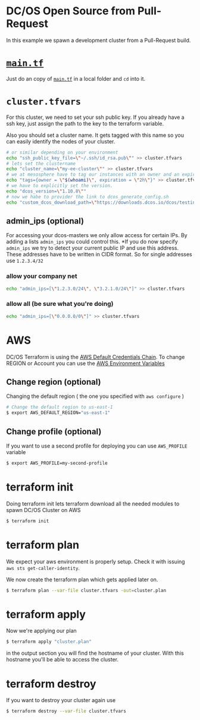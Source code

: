 # DC/OS Open Source from Pull-Request
In this example we spawn a development cluster from a Pull-Request build.

# [`main.tf`](./main.tf?raw=1)
Just do an copy of [`main.tf`](./main.tf?raw=1) in a local folder and `cd` into it.

# `cluster.tfvars`
For this cluster, we need to set your ssh public key. If you already have a ssh key, just assign the path to the key to the terraform variable.

Also you should set a cluster name. It gets tagged with this name so you can easily identify the nodes of your cluster.

```bash
# or similar depending on your environment
echo "ssh_public_key_file=\"~/.ssh/id_rsa.pub\"" >> cluster.tfvars
# lets set the clustername
echo "cluster_name=\"my-ee-cluster\"" >> cluster.tfvars
# we at mesosphere have to tag our instances with an owner and an expire date.
echo "tags={owner = \"$(whoami)\", expiration = \"2h\"}" >> cluster.tfvars
# we have to explicitly set the version.
echo "dcos_version=\"1.10.8\""
# now we habe to provider the link to dcos_generate_config.sh
echo "custom_dcos_download_path=\"https://downloads.dcos.io/dcos/testing/pull/3303/dcos_generate_config.sh\""
```

## admin_ips (optional)
For accessing your dcos-masters we only allow access for certain IPs. By adding a lists `admin_ips` you could control this. *If you do now specify `admin_ips` we try to detect your current public IP and use this address. These addresses have to be written in CIDR format. So for single addresses use `1.2.3.4/32`

### allow your company net

```bash
echo "admin_ips=[\"1.2.3.0/24\", \"3.2.1.0/24\"]" >> cluster.tfvars
```

### allow all (be sure what you're doing)
```bash
echo "admin_ips=[\"0.0.0.0/0\"]" >> cluster.tfvars
```

# AWS
DC/OS Terraform is using the [AWS Default Credentials Chain](https://docs.aws.amazon.com/sdk-for-java/v1/developer-guide/credentials.html). To change REGION or Account you can use the [AWS Environment Variables](https://docs.aws.amazon.com/cli/latest/userguide/cli-environment.html)

## Change region (optional)
Changing the default region ( the one you specified with `aws configure` )

```bash
# Change the default region to us-east-1
$ export AWS_DEFAULT_REGION="us-east-1" 
```

## Change profile (optional)
If you want to use a second profile for deploying you can use `AWS_PROFILE` variable

```bash
$ export AWS_PROFILE=my-second-profile
```

# terraform init
Doing terraform init lets terraform download all the needed modules to spawn DC/OS Cluster on AWS

```bash
$ terraform init
```

# terraform plan
We expect your aws environment is properly setup. Check it with issuing `aws sts get-caller-identity`.

We now create the terraform plan which gets applied later on.
```bash
$ terraform plan --var-file cluster.tfvars -out=cluster.plan
```

# terraform apply
Now we're applying our plan

```bash
$ terraform apply "cluster.plan"
```

in the output section you will find the hostname of your cluster. With this hostname you'll be able to access the cluster.

# terraform destroy
If you want to destroy your cluster again use

```bash
$ terraform destroy --var-file cluster.tfvars
```
